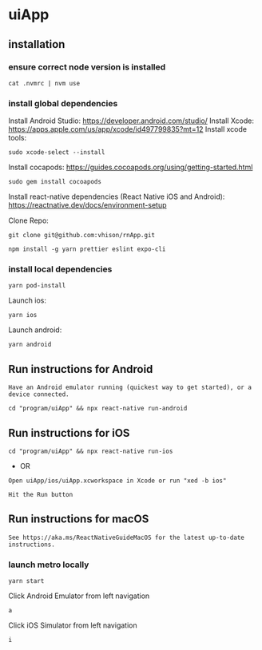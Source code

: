 # uiApp

## installation

### ensure correct node version is installed

```
cat .nvmrc | nvm use
```

### install global dependencies

Install Android Studio:
  https://developer.android.com/studio/
Install Xcode:
  https://apps.apple.com/us/app/xcode/id497799835?mt=12
Install xcode tools:
```
sudo xcode-select --install
```
Install cocapods:
  https://guides.cocoapods.org/using/getting-started.html
```
sudo gem install cocoapods
```
Install react-native dependencies (React Native iOS and Android):
  https://reactnative.dev/docs/environment-setup

Clone Repo:
```
git clone git@github.com:vhison/rnApp.git
```

```
npm install -g yarn prettier eslint expo-cli

```

### install local dependencies

```
yarn pod-install
```

Launch ios:
```
yarn ios
```
Launch android:
```
yarn android
```

## Run instructions for Android
```
Have an Android emulator running (quickest way to get started), or a device connected.
```
```
cd "program/uiApp" && npx react-native run-android
```
## Run instructions for iOS
```
cd "program/uiApp" && npx react-native run-ios
```
- OR
```
Open uiApp/ios/uiApp.xcworkspace in Xcode or run "xed -b ios"
```
```
Hit the Run button
```


## Run instructions for macOS

```
See https://aka.ms/ReactNativeGuideMacOS for the latest up-to-date instructions.
```
### launch metro locally

```
yarn start
```

Click Android Emulator from left navigation

```
a
```

Click iOS Simulator from left navigation

```
i
```
